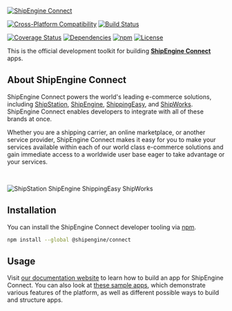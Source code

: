 [![ShipEngine Connect](https://connect.shipengine.com/img/logos/shipengine-connect-logo.png)](https://connect.shipengine.com)

[![Cross-Platform Compatibility](https://shipengine.github.io/img/badges/os-badges.svg)](https://github.com/ShipEngine/connect/actions)
[![Build Status](https://github.com/ShipEngine/connect/workflows/CI-CD/badge.svg)](https://github.com/ShipEngine/connect/actions)

[![Coverage Status](https://coveralls.io/repos/github/ShipEngine/connect/badge.svg?branch=master)](https://coveralls.io/github/ShipEngine/connect)
[![Dependencies](https://david-dm.org/ShipEngine/connect.svg)](https://david-dm.org/ShipEngine/connect)
[![npm](https://img.shields.io/npm/v/@shipengine/connect.svg)](https://www.npmjs.com/package/@shipengine/connect)
[![License](https://img.shields.io/npm/l/@shipengine/connect.svg)](LICENSE)



This is the official development toolkit for building [**ShipEngine Connect**](https://connect.shipengine.com/) apps.


About ShipEngine Connect
--------------------------------------------
ShipEngine Connect powers the world's leading e-commerce solutions, including [ShipStation](https://www.shipstation.com/), [ShipEngine](https://www.shipengine.com), [ShippingEasy](https://shippingeasy.com/), and [ShipWorks](https://www.shipworks.com/). ShipEngine Connect enables developers to integrate with all of these brands at once.

Whether you are a shipping carrier, an online marketplace, or another service provider, ShipEngine Connect makes it easy for you to make your services available within each of our world class e-commerce solutions and gain immediate access to a worldwide user base eager to take advantage or your services.

<br>

![ShipStation ShipEngine ShippingEasy ShipWorks](https://connect.shipengine.com/img/logos/auctane.svg)



Installation
--------------------------
You can install the ShipEngine Connect developer tooling via [npm](https://docs.npmjs.com/about-npm/).

```bash
npm install --global @shipengine/connect
```



Usage
-----------------------
Visit [our documentation website](https://connect.shipengine.com/) to learn how to build an app for ShipEngine Connect. You can also look at [these sample apps](https://github.com/ShipEngine/connect-samples), which demonstrate various features of the platform, as well as different possible ways to build and structure apps.
